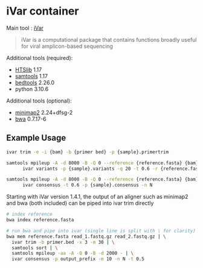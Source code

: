 # iVar container

Main tool : [iVar](https://andersen-lab.github.io/ivar/html/manualpage.html)

> iVar is a computational package that contains functions broadly useful for viral amplicon-based sequencing

Additional tools (required):

* [HTSlib](https://github.com/samtools/htslib) 1.17
* [samtools](http://www.htslib.org/) 1.17
* [bedtools](https://bedtools.readthedocs.io/en/latest/) 2.26.0
* python 3.10.6

Additional tools (optional):
* [minimap2](https://github.com/lh3/minimap2) 2.24+dfsg-2
* [bwa](https://bio-bwa.sourceforge.net/) 0.7.17-6

## Example Usage

```bash
ivar trim -e -i {bam} -b {primer bed} -p {sample}.primertrim
```

```bash
samtools mpileup -A -d 8000 -B -Q 0 --reference {reference.fasta} {bam} | \
      ivar variants -p {sample}.variants -q 20 -t 0.6 -r {reference.fasta} -g {reference.gff}
```

```bash
samtools mpileup -A -d 8000 -B -Q 0 --reference {reference.fasta} {bam} | \
      ivar consensus -t 0.6 -p {sample}.consensus -n N
```

Starting with iVar version 1.4.1, the output of an aligner such as minimap2 and bwa (both included) can be piped into ivar trim directly
```bash
# index reference
bwa index reference.fasta

# run bwa and pipe into ivar (single line is split with \ for clarity)
bwa mem reference.fasta read_1.fastq.gz read_2.fastq.gz | \
  ivar trim -b primer.bed -x 3 -m 30 | \
  samtools sort | \
  samtools mpileup -aa -A -Q 0 -B -d 2000 - | \
  ivar consensus -p output_prefix -m 10 -n N -t 0.5
```